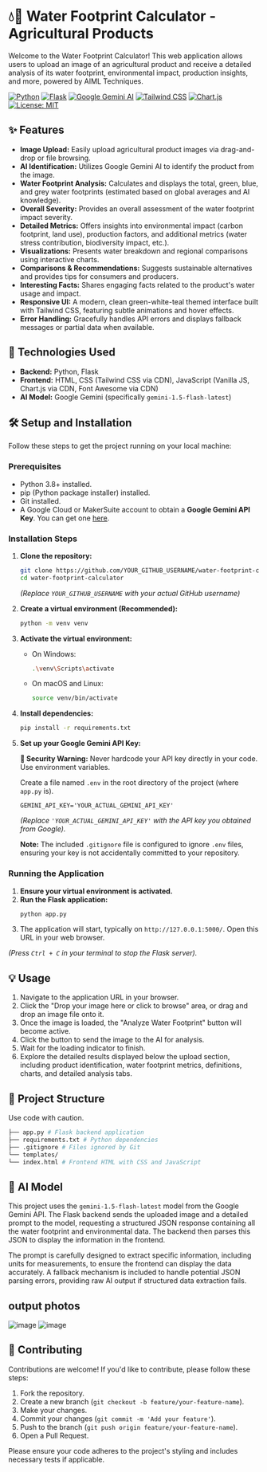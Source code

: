# 💧🌱 Water Footprint Calculator - Agricultural Products

Welcome to the Water Footprint Calculator! This web application allows users to upload an image of an agricultural product and receive a detailed analysis of its water footprint, environmental impact, production insights, and more, powered by AIML Techniques.

[![Python](https://img.shields.io/badge/Python-3.8%2B-blue?logo=python)](https://www.python.org/)
[![Flask](https://img.shields.io/badge/Flask-2.3%2B-lightgrey?logo=flask)](https://flask.palletsprojects.com/)
[![Google Gemini AI](https://img.shields.io/badge/Google%20Gemini-AI-4285F4?logo=google)](https://ai.google.dev/models/gemini)
[![Tailwind CSS](https://img.shields.io/badge/Tailwind%20CSS-3.0%2B-06B6D4?logo=tailwindcss)](https://tailwindcss.com/)
[![Chart.js](https://img.shields.io/badge/Chart.js-3.9%2B-FF6384?logo=chartdotjs)](https://www.chartjs.org/)
[![License: MIT](https://img.shields.io/badge/License-MIT-yellow.svg)](https://opensource.org/licenses/MIT)

## ✨ Features

*   **Image Upload:** Easily upload agricultural product images via drag-and-drop or file browsing.
*   **AI Identification:** Utilizes Google Gemini AI to identify the product from the image.
*   **Water Footprint Analysis:** Calculates and displays the total, green, blue, and grey water footprints (estimated based on global averages and AI knowledge).
*   **Overall Severity:** Provides an overall assessment of the water footprint impact severity.
*   **Detailed Metrics:** Offers insights into environmental impact (carbon footprint, land use), production factors, and additional metrics (water stress contribution, biodiversity impact, etc.).
*   **Visualizations:** Presents water breakdown and regional comparisons using interactive charts.
*   **Comparisons & Recommendations:** Suggests sustainable alternatives and provides tips for consumers and producers.
*   **Interesting Facts:** Shares engaging facts related to the product's water usage and impact.
*   **Responsive UI:** A modern, clean green-white-teal themed interface built with Tailwind CSS, featuring subtle animations and hover effects.
*   **Error Handling:** Gracefully handles API errors and displays fallback messages or partial data when available.

## 🚀 Technologies Used

*   **Backend:** Python, Flask
*   **Frontend:** HTML, CSS (Tailwind CSS via CDN), JavaScript (Vanilla JS, Chart.js via CDN, Font Awesome via CDN)
*   **AI Model:** Google Gemini (specifically `gemini-1.5-flash-latest`)

## 🛠️ Setup and Installation

Follow these steps to get the project running on your local machine:

### Prerequisites

*   Python 3.8+ installed.
*   pip (Python package installer) installed.
*   Git installed.
*   A Google Cloud or MakerSuite account to obtain a **Google Gemini API Key**. You can get one [here](https://aistudio.google.com/app/apikey).

### Installation Steps

1.  **Clone the repository:**
    ```bash
    git clone https://github.com/YOUR_GITHUB_USERNAME/water-footprint-calculator.git
    cd water-footprint-calculator
    ```
    *(Replace `YOUR_GITHUB_USERNAME` with your actual GitHub username)*

2.  **Create a virtual environment (Recommended):**
    ```bash
    python -m venv venv
    ```

3.  **Activate the virtual environment:**
    *   On Windows:
        ```bash
        .\venv\Scripts\activate
        ```
    *   On macOS and Linux:
        ```bash
        source venv/bin/activate
        ```

4.  **Install dependencies:**
    ```bash
    pip install -r requirements.txt
    ```

5.  **Set up your Google Gemini API Key:**

    **🚨 Security Warning:** Never hardcode your API key directly in your code. Use environment variables.

    Create a file named `.env` in the root directory of the project (where `app.py` is).
    ```env
    GEMINI_API_KEY='YOUR_ACTUAL_GEMINI_API_KEY'
    ```
    *(Replace `'YOUR_ACTUAL_GEMINI_API_KEY'` with the API key you obtained from Google).*

    **Note:** The included `.gitignore` file is configured to ignore `.env` files, ensuring your key is not accidentally committed to your repository.

### Running the Application

1.  **Ensure your virtual environment is activated.**
2.  **Run the Flask application:**
    ```bash
    python app.py
    ```
3.  The application will start, typically on `http://127.0.0.1:5000/`. Open this URL in your web browser.

*(Press `Ctrl + C` in your terminal to stop the Flask server).*

## 💡 Usage

1.  Navigate to the application URL in your browser.
2.  Click the "Drop your image here or click to browse" area, or drag and drop an image file onto it.
3.  Once the image is loaded, the "Analyze Water Footprint" button will become active.
4.  Click the button to send the image to the AI for analysis.
5.  Wait for the loading indicator to finish.
6.  Explore the detailed results displayed below the upload section, including product identification, water footprint metrics, definitions, charts, and detailed analysis tabs.

## 📁 Project Structure
Use code with caution.
```bash
├── app.py # Flask backend application
├── requirements.txt # Python dependencies
├── .gitignore # Files ignored by Git
└── templates/
└── index.html # Frontend HTML with CSS and JavaScript
```

## 🤖 AI Model

This project uses the `gemini-1.5-flash-latest` model from the Google Gemini API. The Flask backend sends the uploaded image and a detailed prompt to the model, requesting a structured JSON response containing all the water footprint and environmental data. The backend then parses this JSON to display the information in the frontend.

The prompt is carefully designed to extract specific information, including units for measurements, to ensure the frontend can display the data accurately. A fallback mechanism is included to handle potential JSON parsing errors, providing raw AI output if structured data extraction fails.

## output photos
![image](https://github.com/user-attachments/assets/ce123151-5928-42b8-8336-b0df5c00d982)
![image](https://github.com/user-attachments/assets/679bcc8e-5f82-4aa4-b019-cc27f32e7ae8)


## 👋 Contributing

Contributions are welcome! If you'd like to contribute, please follow these steps:

1.  Fork the repository.
2.  Create a new branch (`git checkout -b feature/your-feature-name`).
3.  Make your changes.
4.  Commit your changes (`git commit -m 'Add your feature'`).
5.  Push to the branch (`git push origin feature/your-feature-name`).
6.  Open a Pull Request.

Please ensure your code adheres to the project's styling and includes necessary tests if applicable.



